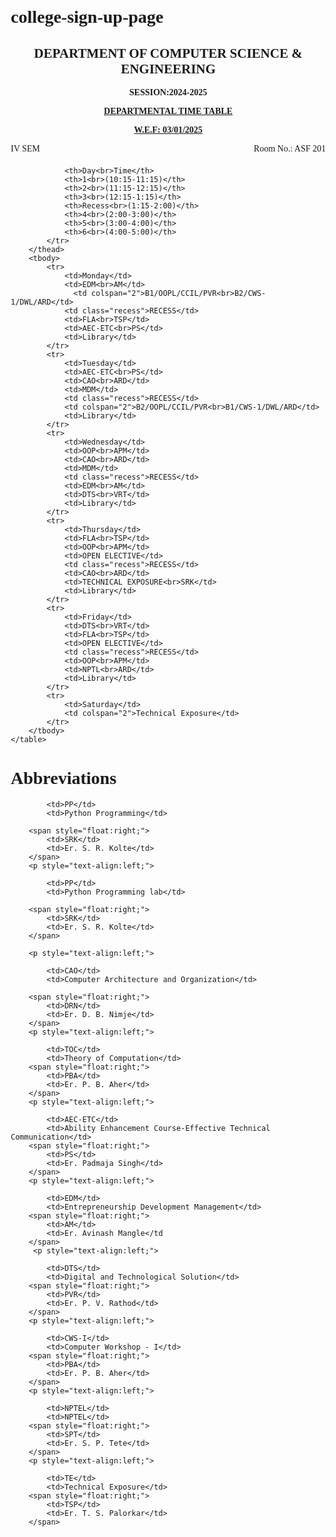 # college-sign-up-page

<!DOCTYPE html>
<html lang="en">
<head>
    <meta charset="UTF-8">
    <meta name="viewport" content="width=device-width, initial-scale=1.0">
    <title>IV Semester Time Table</title>
    <style>
        body {
            font-family: 'Times New Roman', Times, serif; 
            margin: 20px;
        }
        table {
            border-collapse: collapse;
            width: 100%;
        }
        th, td {
            border: 1px solid black;
            text-align: center;
            padding: 8px;
        }
        th {
            background-color: #f2f2f2;
        }
        .header {
            text-align: center;
            margin-bottom: 20px;
        }
        .recess {
            text-align: center;
            font-weight: bold;
        }
    </style>
</head>
<body>
    <div class="header">
        <h2>DEPARTMENT OF COMPUTER SCIENCE & ENGINEERING</h2>
        <p><strong>SESSION:2024-2025</strong></p>
        <p><strong><u>DEPARTMENTAL TIME TABLE</u></strong></p>
        <p><strong><u>W.E.F: 03/01/2025</u></strong></p>
        <p style="text-align:left;">
            IV SEM
            <span style="float:right;">
                Room No.: ASF 201
            </span>
        </p>
    </div>
    <table>
        <thead>
            <tr>
               
                <th>Day<br>Time</th>
                <th>1<br>(10:15-11:15)</th>
                <th>2<br>(11:15-12:15)</th>
                <th>3<br>(12:15-1:15)</th>
                <th>Recess<br>(1:15-2:00)</th>
                <th>4<br>(2:00-3:00)</th>
                <th>5<br>(3:00-4:00)</th>
                <th>6<br>(4:00-5:00)</th>
            </tr>
        </thead>
        <tbody>
            <tr>
                <td>Monday</td>
                <td>EDM<br>AM</td>
                  <td colspan="2">B1/OOPL/CCIL/PVR<br>B2/CWS-1/DWL/ARD</td>
                <td class="recess">RECESS</td> 
                <td>FLA<br>TSP</td>
                <td>AEC-ETC<br>PS</td>
                <td>Library</td>
            </tr>
            <tr>
                <td>Tuesday</td>
                <td>AEC-ETC<br>PS</td>
                <td>CAO<br>ARD</td>
                <td>MDM</td>
                <td class="recess">RECESS</td>
                <td colspan="2">B2/OOPL/CCIL/PVR<br>B1/CWS-1/DWL/ARD</td>
                <td>Library</td>
            </tr>
            <tr>
                <td>Wednesday</td>
                <td>OOP<br>APM</td>
                <td>CAO<br>ARD</td>
                <td>MDM</td>
                <td class="recess">RECESS</td>
                <td>EDM<br>AM</td>
                <td>DTS<br>VRT</td>
                <td>Library</td>
            </tr>
            <tr>
                <td>Thursday</td>
                <td>FLA<br>TSP</td>
                <td>OOP<br>APM</td>
                <td>OPEN ELECTIVE</td>
                <td class="recess">RECESS</td>
                <td>CAO<br>ARD</td>
                <td>TECHNICAL EXPOSURE<br>SRK</td>
                <td>Library</td>
            </tr>
            <tr>
                <td>Friday</td>
                <td>DTS<br>VRT</td>
                <td>FLA<br>TSP</td>
                <td>OPEN ELECTIVE</td>
                <td class="recess">RECESS</td>
                <td>OOP<br>APM</td>
                <td>NPTL<br>ARD</td>
                <td>Library</td>
            </tr>
            <tr>
                <td>Saturday</td>
                <td colspan="2">Technical Exposure</td>
            </tr>
        </tbody>
    </table>
</body>
</html>
<html lang="en">
<head>
    <meta charset="UTF-8">
    <meta name="viewport" content="width=device-width, initial-scale=1.0">
    <title>Abbreviations</title>
    <style>
        table {
            width: 100%;
            border-collapse: collapse;
        }
        th, td {
            border: 1px solid black;
            padding: 8px;
            text-align: left;
        }
        th {
            background-color: #f2f2f2;
        }
    </style>
</head>
<body>
    <h1>Abbreviations</h1>
    <p style="text-align:left;">
       
            <td>PP</td>
            <td>Python Programming</td>
       
        <span style="float:right;">
            <td>SRK</td>
            <td>Er. S. R. Kolte</td>
        </span>
        <p style="text-align:left;">
       
            <td>PP</td>
            <td>Python Programming lab</td>
       
        <span style="float:right;">
            <td>SRK</td>
            <td>Er. S. R. Kolte</td>
        </span>
        
        <p style="text-align:left;">
       
            <td>CAO</td>
            <td>Computer Architecture and Organization</td>
       
        <span style="float:right;">
            <td>DRN</td>
            <td>Er. D. B. Nimje</td>
        </span>
        <p style="text-align:left;">
       
            <td>TOC</td>
            <td>Theory of Computation</td>
        <span style="float:right;">
            <td>PBA</td>
            <td>Er. P. B. Aher</td>
        </span>
        <p style="text-align:left;">
       
            <td>AEC-ETC</td>
            <td>Ability Enhancement Course-Effective Technical Communication</td>
        <span style="float:right;">
            <td>PS</td>
            <td>Er. Padmaja Singh</td>
        </span>
        <p style="text-align:left;">
       
            <td>EDM</td>
            <td>Entrepreneurship Development Management</td>
        <span style="float:right;">
            <td>AM</td>
            <td>Er. Avinash Mangle</td
        </span>
         <p style="text-align:left;">
       
            <td>DTS</td>
            <td>Digital and Technological Solution</td>
        <span style="float:right;">
            <td>PVR</td>
            <td>Er. P. V. Rathod</td>
        </span>
        <p style="text-align:left;">
       
            <td>CWS-I</td>
            <td>Computer Workshop - I</td>
        <span style="float:right;">
            <td>PBA</td>
            <td>Er. P. B. Aher</td>
        </span>
        <p style="text-align:left;">
       
            <td>NPTEL</td>
            <td>NPTEL</td>
        <span style="float:right;">
            <td>SPT</td>
            <td>Er. S. P. Tete</td>
        </span>
        <p style="text-align:left;">
       
            <td>TE</td>
            <td>Technical Exposure</td>
        <span style="float:right;">
            <td>TSP</td>
            <td>Er. T. S. Palorkar</td>
        </span>
</body>
</html>
